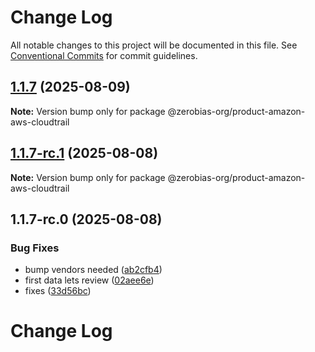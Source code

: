 # Change Log

All notable changes to this project will be documented in this file.
See [Conventional Commits](https://conventionalcommits.org) for commit guidelines.

## [1.1.7](https://github.com/zerobias-org/product/compare/@zerobias-org/product-amazon-aws-cloudtrail@1.1.7-rc.1...@zerobias-org/product-amazon-aws-cloudtrail@1.1.7) (2025-08-09)

**Note:** Version bump only for package @zerobias-org/product-amazon-aws-cloudtrail





## [1.1.7-rc.1](https://github.com/zerobias-org/product/compare/@zerobias-org/product-amazon-aws-cloudtrail@1.1.7-rc.0...@zerobias-org/product-amazon-aws-cloudtrail@1.1.7-rc.1) (2025-08-08)

**Note:** Version bump only for package @zerobias-org/product-amazon-aws-cloudtrail





## 1.1.7-rc.0 (2025-08-08)


### Bug Fixes

* bump vendors needed ([ab2cfb4](https://github.com/zerobias-org/product/commit/ab2cfb4a9cf2e3008e08b068f98011fec096c932))
* first data lets review ([02aee6e](https://github.com/zerobias-org/product/commit/02aee6e8c4f11675de7c63a00f4c8254a67a4dd7))
* fixes ([33d56bc](https://github.com/zerobias-org/product/commit/33d56bcaedf3fa5e3939a33c0fb57eda53539d05))





# Change Log
